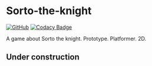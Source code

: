 # Sorto-the-knight
[![GitHub](https://img.shields.io/github/license/mashape/apistatus.svg)](https://github.com/BurhanH/Sorto-the-knight/blob/master/LICENSE)
[![Codacy Badge](https://api.codacy.com/project/badge/Grade/d08f18e1760e452dbe7e80373d01c567)](https://www.codacy.com/manual/BurhanH/Sorto-the-knight?utm_source=github.com&amp;utm_medium=referral&amp;utm_content=BurhanH/Sorto-the-knight&amp;utm_campaign=Badge_Grade)

A game about Sorto the knight. Prototype. Platformer. 2D.

## Under construction
